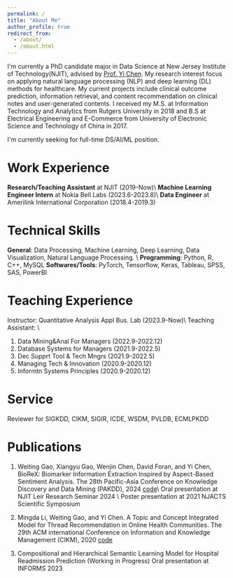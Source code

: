 ```yaml
---
permalink: /
title: "About Me"
author_profile: true
redirect_from: 
  - /about/
  - /about.html
---
```


I'm currently a PhD candidate major in Data Science at New Jersey Institute of Technology(NJIT), advised by [Prof. Yi Chen](https://web.njit.edu/~ychen/). My research interest focus on applying natural language processing (NLP) and deep learning (DL) methods for healthcare. My current projects include clinical outcome prediction, information retrieval, and content recommendation on clinical notes and user-generated contents.
I received my M.S. at Information Technology and Analytics from Rutgers University in 2018 and B.S at Electrical Engineering and E-Commerce from University of Electronic Science and Technology of China in 2017.

I'm currently seeking for full-time DS/AI/ML position.

Work Experience
======
**Research/Teaching Assistant** at NJIT (2019-Now)\\
**Machine Learning Engineer Intern** at Nokia Bell Labs (2023.6-2023.8)\\
**Data Engineer** at Amerilink International Corporation (2018.4-2019.3)

Technical Skills
======
**General**: Data Processing, Machine Learning, Deep Learning, Data Visualization, Natural Language Processing. \\
**Programming**: Python, R, C++, MySQL 
**Softwares/Tools**: PyTorch, Tensorflow, Keras, Tableau, SPSS, SAS, PowerBI

Teaching Experience
======
Instructor: Quantitative Analysis Appl Bus. Lab (2023.9-Now)\\
Teaching Assistant: \\
1. Data Mining&Anal For Managers (2022.9-2022.12)
1. Database Systems for Managers (2021.9-2022.5)
1. Dec Supprt Tool & Tech Mngrs (2021.9-2022.5)
1. Managing Tech & Innovation (2020.9-2020.12)
1. Informtn Systems Principles (2020.9-2020.12)

Service
======
Reviewer for SIGKDD, CIKM, SIGIR, ICDE, WSDM, PVLDB, ECMLPKDD

Publications
======
1. Weiting Gao, Xiangyu Gao, Wenjin Chen, David Foran, and Yi Chen, BioReX: Biomarker Information Extraction Inspired by Aspect-Based Sentiment Analysis. The 28th Pacific-Asia Conference on Knowledge Discovery and Data Mining (PAKDD), 2024 [code](https://github.com/NJIT-AI-in-Healthcare/Pathology-Biomarker-Information-Extraction)\\
Oral presentation at NJIT Leir Research Seminar 2024 \\
Poster presentation at 2021 NJACTS Scientific Symposium

1. Mingda Li, Weiting Gao, and Yi Chen. A Topic and Concept Integrated Model for Thread Recommendation in Online Health Communities. The 29th ACM international Conference on Information and Knowledge Management (CIKM), 2020 [code](https://github.com/WeitingGG/Recommender-System-for-OHC-CLIR-CLLIR)

1. Compositional and Hierarchical Semantic Learning Model for Hospital Readmission Prediction (Working in Progress)
Oral presentation at INFORMS 2023
<!-- This is the front page of a website that is powered by the [academicpages template](https://github.com/academicpages/academicpages.github.io) and hosted on GitHub pages. [GitHub pages](https://pages.github.com) is a free service in which websites are built and hosted from code and data stored in a GitHub repository, automatically updating when a new commit is made to the respository. This template was forked from the [Minimal Mistakes Jekyll Theme](https://mmistakes.github.io/minimal-mistakes/) created by Michael Rose, and then extended to support the kinds of content that academics have: publications, talks, teaching, a portfolio, blog posts, and a dynamically-generated CV. You can fork [this repository](https://github.com/academicpages/academicpages.github.io) right now, modify the configuration and markdown files, add your own PDFs and other content, and have your own site for free, with no ads! An older version of this template powers my own personal website at [stuartgeiger.com](http://stuartgeiger.com), which uses [this Github repository](https://github.com/staeiou/staeiou.github.io).
 -->
<!-- A data-driven personal website
======
Like many other Jekyll-based GitHub Pages templates, academicpages makes you separate the website's content from its form. The content & metadata of your website are in structured markdown files, while various other files constitute the theme, specifying how to transform that content & metadata into HTML pages. You keep these various markdown (.md), YAML (.yml), HTML, and CSS files in a public GitHub repository. Each time you commit and push an update to the repository, the [GitHub pages](https://pages.github.com/) service creates static HTML pages based on these files, which are hosted on GitHub's servers free of charge.

Many of the features of dynamic content management systems (like Wordpress) can be achieved in this fashion, using a fraction of the computational resources and with far less vulnerability to hacking and DDoSing. You can also modify the theme to your heart's content without touching the content of your site. If you get to a point where you've broken something in Jekyll/HTML/CSS beyond repair, your markdown files describing your talks, publications, etc. are safe. You can rollback the changes or even delete the repository and start over -- just be sure to save the markdown files! Finally, you can also write scripts that process the structured data on the site, such as [this one](https://github.com/academicpages/academicpages.github.io/blob/master/talkmap.ipynb) that analyzes metadata in pages about talks to display [a map of every location you've given a talk](https://academicpages.github.io/talkmap.html).

Getting started
======
1. Register a GitHub account if you don't have one and confirm your e-mail (required!)
1. Fork [this repository](https://github.com/academicpages/academicpages.github.io) by clicking the "fork" button in the top right. 
1. Go to the repository's settings (rightmost item in the tabs that start with "Code", should be below "Unwatch"). Rename the repository "[your GitHub username].github.io", which will also be your website's URL.
1. Set site-wide configuration and create content & metadata (see below -- also see [this set of diffs](http://archive.is/3TPas) showing what files were changed to set up [an example site](https://getorg-testacct.github.io) for a user with the username "getorg-testacct")
1. Upload any files (like PDFs, .zip files, etc.) to the files/ directory. They will appear at https://[your GitHub username].github.io/files/example.pdf.  
1. Check status by going to the repository settings, in the "GitHub pages" section

Site-wide configuration
------
The main configuration file for the site is in the base directory in [_config.yml](https://github.com/academicpages/academicpages.github.io/blob/master/_config.yml), which defines the content in the sidebars and other site-wide features. You will need to replace the default variables with ones about yourself and your site's github repository. The configuration file for the top menu is in [_data/navigation.yml](https://github.com/academicpages/academicpages.github.io/blob/master/_data/navigation.yml). For example, if you don't have a portfolio or blog posts, you can remove those items from that navigation.yml file to remove them from the header. 

Create content & metadata
------
For site content, there is one markdown file for each type of content, which are stored in directories like _publications, _talks, _posts, _teaching, or _pages. For example, each talk is a markdown file in the [_talks directory](https://github.com/academicpages/academicpages.github.io/tree/master/_talks). At the top of each markdown file is structured data in YAML about the talk, which the theme will parse to do lots of cool stuff. The same structured data about a talk is used to generate the list of talks on the [Talks page](https://academicpages.github.io/talks), each [individual page](https://academicpages.github.io/talks/2012-03-01-talk-1) for specific talks, the talks section for the [CV page](https://academicpages.github.io/cv), and the [map of places you've given a talk](https://academicpages.github.io/talkmap.html) (if you run this [python file](https://github.com/academicpages/academicpages.github.io/blob/master/talkmap.py) or [Jupyter notebook](https://github.com/academicpages/academicpages.github.io/blob/master/talkmap.ipynb), which creates the HTML for the map based on the contents of the _talks directory).

**Markdown generator**

I have also created [a set of Jupyter notebooks](https://github.com/academicpages/academicpages.github.io/tree/master/markdown_generator
) that converts a CSV containing structured data about talks or presentations into individual markdown files that will be properly formatted for the academicpages template. The sample CSVs in that directory are the ones I used to create my own personal website at stuartgeiger.com. My usual workflow is that I keep a spreadsheet of my publications and talks, then run the code in these notebooks to generate the markdown files, then commit and push them to the GitHub repository.

How to edit your site's GitHub repository
------
Many people use a git client to create files on their local computer and then push them to GitHub's servers. If you are not familiar with git, you can directly edit these configuration and markdown files directly in the github.com interface. Navigate to a file (like [this one](https://github.com/academicpages/academicpages.github.io/blob/master/_talks/2012-03-01-talk-1.md) and click the pencil icon in the top right of the content preview (to the right of the "Raw | Blame | History" buttons). You can delete a file by clicking the trashcan icon to the right of the pencil icon. You can also create new files or upload files by navigating to a directory and clicking the "Create new file" or "Upload files" buttons. 

Example: editing a markdown file for a talk
![Editing a markdown file for a talk](/images/editing-talk.png)

For more info
------
More info about configuring academicpages can be found in [the guide](https://academicpages.github.io/markdown/). The [guides for the Minimal Mistakes theme](https://mmistakes.github.io/minimal-mistakes/docs/configuration/) (which this theme was forked from) might also be helpful.
 -->